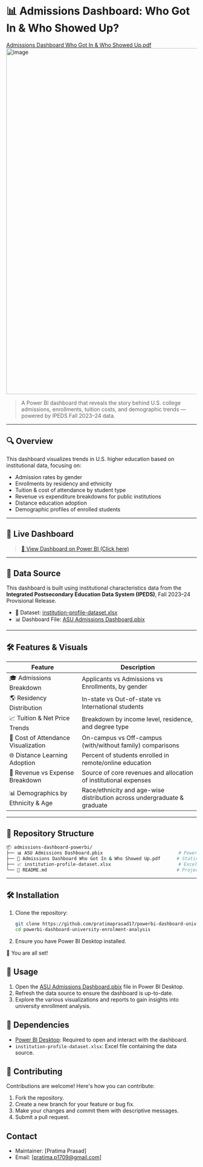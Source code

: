 # 📊 Admissions Dashboard: Who Got In & Who Showed Up?

[Admissions Dashboard Who Got In & Who Showed Up.pdf](./Admissions%20Dashboard%20Who%20Got%20In%20%26%20Who%20Showed%20Up.pdf)
<img width="1611" height="913" alt="image" src="https://github.com/user-attachments/assets/cff85dcc-d97c-433d-8da8-9a4ff29a454e" />



> A Power BI dashboard that reveals the story behind U.S. college admissions, enrollments, tuition costs, and demographic trends — powered by IPEDS Fall 2023–24 data.

---

## 🔍 Overview

This dashboard visualizes trends in U.S. higher education based on institutional data, focusing on:

- Admission rates by gender
- Enrollments by residency and ethnicity
- Tuition & cost of attendance by student type
- Revenue vs expenditure breakdowns for public institutions
- Distance education adoption
- Demographic profiles of enrolled students

---

## 📌 Live Dashboard

> [🔗 View Dashboard on Power BI (Click here)](https://app.powerbi.com/reportEmbed?reportId=bf6b5141-6599-4b78-9ada-0ebb7d608c33&autoAuth=true&ctid=41f88ecb-ca63-404d-97dd-ab0a169fd138)


---

## 🧩 Data Source

This dashboard is built using institutional characteristics data from the **Integrated Postsecondary Education Data System (IPEDS)**, Fall 2023–24 Provisional Release.

- 📁 Dataset: [institution-profile-dataset.xlsx](./institution-profile-dataset.xlsx)
- 📊 Dashboard File: [ASU Admissions Dashboard.pbix](./ASU%20Admissions%20Dashboard.pbix)

---

## 🛠️ Features & Visuals

| Feature                             | Description                                                                 |
|-------------------------------------|-----------------------------------------------------------------------------|
| 🎓 Admissions Breakdown             | Applicants vs Admissions vs Enrollments, by gender                         |
| 🌎 Residency Distribution           | In-state vs Out-of-state vs International students                         |
| 📈 Tuition & Net Price Trends       | Breakdown by income level, residence, and degree type                      |
| 🧮 Cost of Attendance Visualization | On-campus vs Off-campus (with/without family) comparisons                  |
| 🌐 Distance Learning Adoption       | Percent of students enrolled in remote/online education                    |
| 💸 Revenue vs Expense Breakdown     | Source of core revenues and allocation of institutional expenses           |
| 📊 Demographics by Ethnicity & Age  | Race/ethnicity and age-wise distribution across undergraduate & graduate   |

---

## 📁 Repository Structure

```bash
📦 admissions-dashboard-powerbi/
├── 📊 ASU Admissions Dashboard.pbix                            # Power BI project
├── 📄 Admissions Dashboard Who Got In & Who Showed Up.pdf      # Static dashboard export
├── 📈 institution-profile-dataset.xlsx                         # Excel source data
└── 📝 README.md                                                # Project story, description & dashboard link
```
--- 
## 🛠️  Installation

1.  Clone the repository:

    ```bash
    git clone https://github.com/pratimaprasad17/powerbi-dashboard-university-enrolment-analysis.git
    cd powerbi-dashboard-university-enrolment-analysis
    ```

2.  Ensure you have Power BI Desktop installed.

🌟 You are all set!

## 🔶  Usage

1.  Open the [ASU Admissions Dashboard.pbix](./ASU%20Admissions%20Dashboard.pbix) file in Power BI Desktop.
2.  Refresh the data source to ensure the dashboard is up-to-date.
3.  Explore the various visualizations and reports to gain insights into university enrollment analysis.

## 🧐 Dependencies

*   [Power BI Desktop](https://powerbi.microsoft.com/desktop/): Required to open and interact with the dashboard.
*   `institution-profile-dataset.xlsx`: Excel file containing the data source.

## 🍰 Contributing

Contributions are welcome! Here's how you can contribute:

1.  Fork the repository.
2.  Create a new branch for your feature or bug fix.
3.  Make your changes and commit them with descriptive messages.
4.  Submit a pull request.

## Contact

*   Maintainer: [Pratima Prasad]
*   Email: [pratima.p1709@gmail.com]
```
